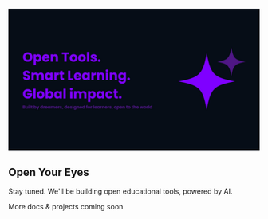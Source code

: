 ![Education For Everyone](/image/Banner.jpg) 
<h2>Open Your Eyes</h2>

Stay tuned.
We'll be building open educational tools, powered by AI.

More docs & projects coming soon
